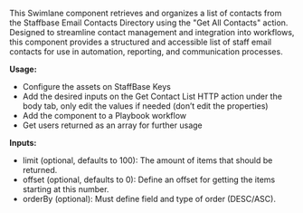 This Swimlane component retrieves and organizes a list of contacts from the Staffbase Email Contacts Directory using the "Get All Contacts" action. Designed to streamline contact management and integration into workflows, this component provides a structured and accessible list of staff email contacts for use in automation, reporting, and communication processes.

**Usage:**
- Configure the assets on StaffBase Keys 
- Add the desired inputs on the Get Contact List HTTP action under the body tab, only edit the values if needed (don’t edit the properties)
- Add the component to a Playbook workflow 
- Get users returned as an array for further usage

**Inputs:**
- limit (optional, defaults to 100): The amount of items that should be returned.
- offset (optional, defaults to 0): Define an offset for getting the items starting at this number.
- orderBy (optional): Must define field and type of order (DESC/ASC).